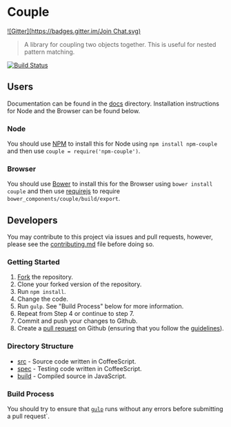 # Couple
[![Gitter](https://badges.gitter.im/Join Chat.svg)](https://gitter.im/ryansmith94/couple?utm_source=badge&utm_medium=badge&utm_campaign=pr-badge)
> A library for coupling two objects together. This is useful for nested pattern matching.

[![Build Status](https://travis-ci.org/ryansmith94/couple.svg)](https://travis-ci.org/ryansmith94/couple)

## Users
Documentation can be found in the [docs](/docs) directory. Installation instructions for Node and the Browser can be found below.

### Node
You should use [NPM](https://www.npmjs.org/) to install this for Node using `npm install npm-couple` and then use `couple = require('npm-couple')`.

### Browser
You should use [Bower](http://bower.io/) to install this for the Browser using `bower install couple` and then use [requirejs](http://requirejs.org/) to require `bower_components/couple/build/export`.

## Developers
You may contribute to this project via issues and pull requests, however, please see the [contributing.md](/contributing.md) file before doing so.

### Getting Started
1. [Fork](/fork) the repository.
2. Clone your forked version of the repository.
3. Run `npm install`.
4. Change the code.
5. Run `gulp`. See "Build Process" below for more information.
6. Repeat from Step 4 or continue to step 7.
7. Commit and push your changes to Github.
8. Create a [pull request](/compare) on Github (ensuring that you follow the [guidelines](/contributing.md)).

### Directory Structure
- [src](/src) - Source code written in CoffeeScript.
- [spec](/spec) - Testing code written in CoffeeScript.
- [build](/build) - Compiled source in JavaScript.

### Build Process
You should try to ensure that [`gulp`](http://gulpjs.com/) runs without any errors before submitting a pull request`.
